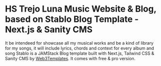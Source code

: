 # HS Trejo Luna Music Website & Blog, based on Stablo Blog Template - Next.js & Sanity CMS
It be intendeed for showcase all my musical works and be a kind of library for my songs, it will include lyrics, chords and context for every album and  song
Stablo is a JAMStack Blog template built with Next.js, Tailwind CSS & Sanity CMS by [Web3Templates](https://web3templates.com/). It comes with free & pro version. 

